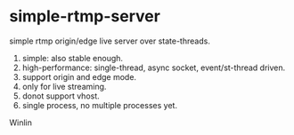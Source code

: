 simple-rtmp-server
==================

simple rtmp origin/edge live server over state-threads.

1. simple: also stable enough.
2. high-performance: single-thread, async socket, event/st-thread driven.
3. support origin and edge mode.
4. only for live streaming.
5. donot support vhost.
6. single process, no multiple processes yet.

Winlin

